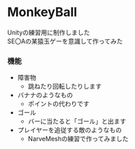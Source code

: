 # MonkeyBall
Unityの練習用に制作しました  
SE〇Aの某猿玉ゲーを意識して作ってみた  

### 機能
- 障害物 
  - 跳ねたり回転したりします  
- バナナのようなもの  
  - ポイントの代わりです  
- ゴール  
  - バーに当たると「ゴール」と出ます  
- プレイヤーを追従する敵のようなもの  
  - NarveMeshの練習で作ってみました  
